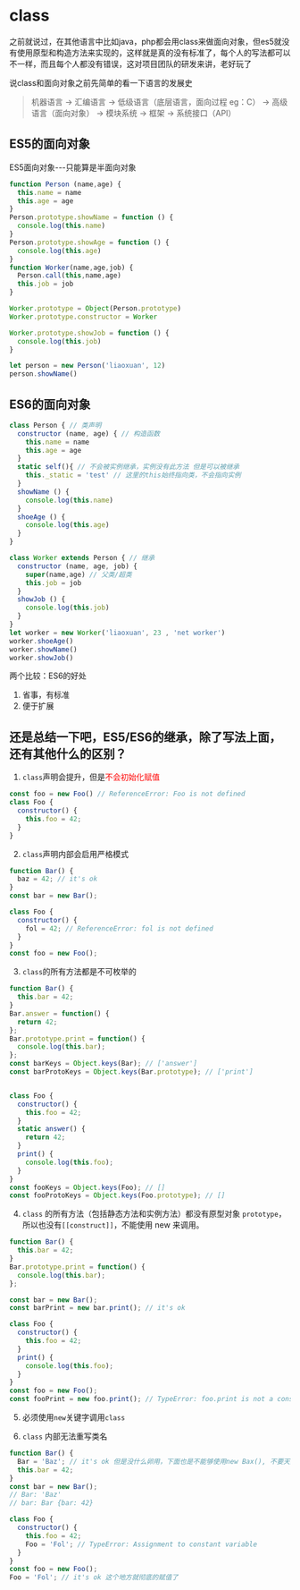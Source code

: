# class

之前就说过，在其他语言中比如java，php都会用class来做面向对象，但es5就没有使用原型和构造方法来实现的，这样就是真的没有标准了，每个人的写法都可以不一样，而且每个人都没有错误，这对项目团队的研发来讲，老好玩了

说class和面向对象之前先简单的看一下语言的发展史

> 机器语言 -> 汇编语言 -> 低级语言（底层语言，面向过程 eg：C） -> 高级语言（面向对象） -> 模块系统 -> 框架 -> 系统接口（API）

## ES5的面向对象

ES5面向对象---只能算是半面向对象

```js
function Person (name,age) {
  this.name = name
  this.age = age
}
Person.prototype.showName = function () {
  console.log(this.name)
}
Person.prototype.showAge = function () {
  console.log(this.age)
}
function Worker(name,age,job) {
  Person.call(this,name,age)
  this.job = job
}

Worker.prototype = Object(Person.prototype)
Worker.prototype.constructor = Worker

Worker.prototype.showJob = function () {
  console.log(this.job)
}

let person = new Person('liaoxuan', 12)
person.showName()
```

## ES6的面向对象

```js
class Person { // 类声明
  constructor (name, age) { // 构造函数
    this.name = name
    this.age = age
  }
  static self(){ // 不会被实例继承，实例没有此方法 但是可以被继承
    this._static = 'test' // 这里的this始终指向类，不会指向实例
  }
  showName () {
    console.log(this.name)
  }
  shoeAge () {
    console.log(this.age)
  }
}

class Worker extends Person { // 继承
  constructor (name, age, job) {
    super(name,age) // 父类/超类
    this.job = job
  }
  showJob () {
    console.log(this.job)
  }
}
let worker = new Worker('liaoxuan', 23 , 'net worker')
worker.shoeAge()
worker.showName()
worker.showJob()
```

两个比较：ES6的好处

1. 省事，有标准
2. 便于扩展

## 还是总结一下吧，ES5/ES6的继承，除了写法上面，还有其他什么的区别？

1. `class`声明会提升，但是<font color=red>不会初始化赋值</font>

```js
const foo = new Foo() // ReferenceError: Foo is not defined
class Foo {
  constructor() {
    this.foo = 42;
  }
}
```

2. `class`声明内部会启用严格模式

```js
function Bar() {
  baz = 42; // it's ok
}
const bar = new Bar();

class Foo {
  constructor() {
    fol = 42; // ReferenceError: fol is not defined
  }
}
const foo = new Foo();
```

3. `class`的所有方法都是不可枚举的

```js
function Bar() {
  this.bar = 42;
}
Bar.answer = function() {
  return 42;
};
Bar.prototype.print = function() {
  console.log(this.bar);
};
const barKeys = Object.keys(Bar); // ['answer']
const barProtoKeys = Object.keys(Bar.prototype); // ['print']


class Foo {
  constructor() {
    this.foo = 42;
  }
  static answer() {
    return 42;
  }
  print() {
    console.log(this.foo);
  }
}
const fooKeys = Object.keys(Foo); // []
const fooProtoKeys = Object.keys(Foo.prototype); // []
```

4. `class` 的所有方法（包括静态方法和实例方法）都没有原型对象 `prototype`，所以也没有`[[construct]]`，不能使用 new 来调用。

```js
function Bar() {
  this.bar = 42;
}
Bar.prototype.print = function() {
  console.log(this.bar);
};

const bar = new Bar();
const barPrint = new bar.print(); // it's ok

class Foo {
  constructor() {
    this.foo = 42;
  }
  print() {
    console.log(this.foo);
  }
}
const foo = new Foo();
const fooPrint = new foo.print(); // TypeError: foo.print is not a constructor

```

5. 必须使用`new`关键字调用`class`

6. `class` 内部无法重写类名

```js
function Bar() {
  Bar = 'Baz'; // it's ok 但是没什么卵用，下面也是不能够使用new Bax(), 不要天真的一位是可以的
  this.bar = 42;
}
const bar = new Bar();
// Bar: 'Baz'
// bar: Bar {bar: 42}  

class Foo {
  constructor() {
    this.foo = 42;
    Foo = 'Fol'; // TypeError: Assignment to constant variable
  }
}
const foo = new Foo();
Foo = 'Fol'; // it's ok 这个地方就彻底的赋值了
```
